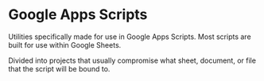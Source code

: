 # Google Apps Scripts
Utilities specifically made for use in Google Apps Scripts. Most scripts are built for use within Google Sheets.

Divided into projects that usually compromise what sheet, document, or file that the script will be bound to.
